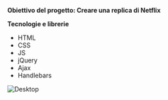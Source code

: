 **Obiettivo del progetto: Creare una replica di Netflix**

**Tecnologie e librerie**
- HTML
- CSS
- JS
- jQuery
- Ajax
- Handlebars

![Desktop](img/boolFLix.gif)
